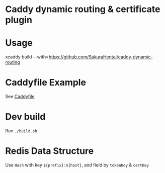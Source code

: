 # Caddy dynamic routing & certificate plugin

# Usage

xcaddy build --with=https://github.com/SakuraHentai/caddy-dynamic-routing

# Caddyfile Example

See [Caddyfile](Caddyfile)

# Dev build

Run `./build.sh`

# Redis Data Structure

Use `Hash` with key `${prefix}:${host}`, and field by `tokenKey` & `certKey`
